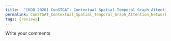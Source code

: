 ```yaml
---
title:  "[KDD 2020] ConSTGAT: Contextual Spatial-Temporal Graph Attention Network for Travel Time Estimation at Baidu Maps"
permalink: ConSTGAT_Contextual_Spatial_Temporal_Graph_Attention_Network_for_Travel_Time_Estimation_at_Baidu_Maps.html
tags: [reviews]
---
```


Write your comments
